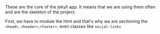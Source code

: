 These are the core of the jekyll app. 
It means that we are using them often and are the skeleton of the project.

First, we have to module the html and that's why we are sectioning the `<head>`, `<header>`,`<footer>`, even classes like `social-links`
